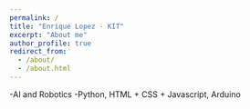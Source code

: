 ```yaml
---
permalink: /
title: "Enrique Lopez - KIT"
excerpt: "About me"
author_profile: true
redirect_from: 
  - /about/
  - /about.html
---
```

-AI and Robotics
-Python, HTML + CSS + Javascript, Arduino
